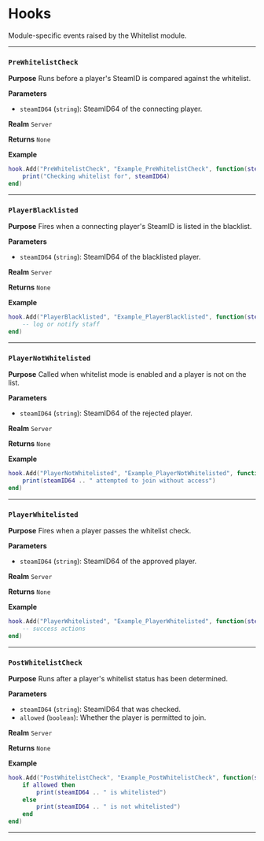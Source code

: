 # Hooks
Module-specific events raised by the Whitelist module.

---
### `PreWhitelistCheck`

**Purpose**
Runs before a player's SteamID is compared against the whitelist.

**Parameters**

* `steamID64` (`string`): SteamID64 of the connecting player.

**Realm**
`Server`

**Returns**
`None`

**Example**

```lua
hook.Add("PreWhitelistCheck", "Example_PreWhitelistCheck", function(steamID64)
    print("Checking whitelist for", steamID64)
end)
```

---

### `PlayerBlacklisted`

**Purpose**
Fires when a connecting player's SteamID is listed in the blacklist.

**Parameters**

* `steamID64` (`string`): SteamID64 of the blacklisted player.

**Realm**
`Server`

**Returns**
`None`

**Example**

```lua
hook.Add("PlayerBlacklisted", "Example_PlayerBlacklisted", function(steamID64)
    -- log or notify staff
end)
```

---

### `PlayerNotWhitelisted`

**Purpose**
Called when whitelist mode is enabled and a player is not on the list.

**Parameters**

* `steamID64` (`string`): SteamID64 of the rejected player.

**Realm**
`Server`

**Returns**
`None`

**Example**

```lua
hook.Add("PlayerNotWhitelisted", "Example_PlayerNotWhitelisted", function(steamID64)
    print(steamID64 .. " attempted to join without access")
end)
```

---

### `PlayerWhitelisted`

**Purpose**
Fires when a player passes the whitelist check.

**Parameters**

* `steamID64` (`string`): SteamID64 of the approved player.

**Realm**
`Server`

**Returns**
`None`

**Example**

```lua
hook.Add("PlayerWhitelisted", "Example_PlayerWhitelisted", function(steamID64)
    -- success actions
end)
```

---

### `PostWhitelistCheck`

**Purpose**
Runs after a player's whitelist status has been determined.

**Parameters**

* `steamID64` (`string`): SteamID64 that was checked.
* `allowed` (`boolean`): Whether the player is permitted to join.

**Realm**
`Server`

**Returns**
`None`

**Example**

```lua
hook.Add("PostWhitelistCheck", "Example_PostWhitelistCheck", function(steamID64, allowed)
    if allowed then
        print(steamID64 .. " is whitelisted")
    else
        print(steamID64 .. " is not whitelisted")
    end
end)
```

---
